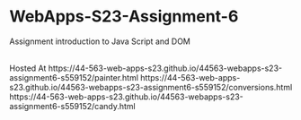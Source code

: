 
# WebApps-S23-Assignment-6
Assignment introduction to Java Script and DOM

<br>
Hosted At https://44-563-web-apps-s23.github.io/44563-webapps-s23-assignment6-s559152/painter.html
https://44-563-web-apps-s23.github.io/44563-webapps-s23-assignment6-s559152/conversions.html
https://44-563-web-apps-s23.github.io/44563-webapps-s23-assignment6-s559152/candy.html
<br>

